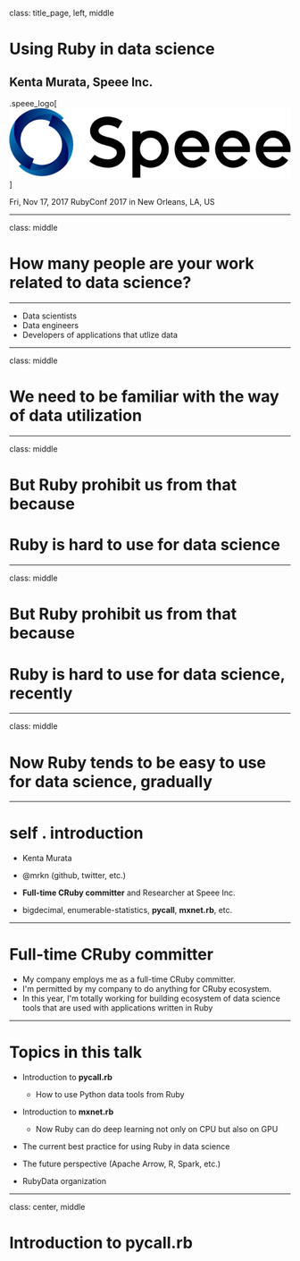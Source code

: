 class: title_page, left, middle
# Using Ruby in data science
## Kenta Murata, Speee Inc.
.speee_logo[
![](images/Speee_VI_yokogumi.png)]

Fri, Nov 17, 2017 RubyConf 2017 in New Orleans, LA, US

---
class: middle
# How many people are your work related to data science?

----
- Data scientists
- Data engineers
- Developers of applications that utlize data

---
class: middle
# We need to be familiar with the way of data utilization

---
class: middle
# But Ruby prohibit us from that because
# Ruby is hard to use for data science

---
class: middle
# But Ruby prohibit us from that because
# Ruby is hard to use for data science, recently

---
class: middle
# Now Ruby tends to be easy to use for data science, gradually

---
# self . introduction

- Kenta Murata

- @mrkn (github, twitter, etc.)

- **Full-time CRuby committer** and Researcher at Speee Inc.

- bigdecimal, enumerable-statistics, **pycall**, **mxnet.rb**, etc.

---
# Full-time CRuby committer

- My company employs me as a full-time CRuby committer.
- I'm permitted by my company to do anything for CRuby ecosystem.
- In this year, I'm totally working for building ecosystem of data science tools that are used with applications written in Ruby

---
# Topics in this talk

- Introduction to **pycall.rb**
    - How to use Python data tools from Ruby

- Introduction to **mxnet.rb**
    - Now Ruby can do deep learning not only on CPU but also on GPU

- The current best practice for using Ruby in data science

- The future perspective (Apache Arrow, R, Spark, etc.)

- RubyData organization

---
class: center, middle
# Introduction to **pycall.rb**

